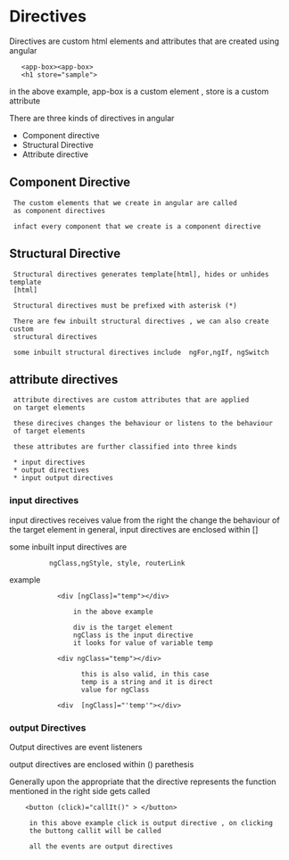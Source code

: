 # Directives

   Directives are custom html elements and attributes that
   are created using angular 
```
   <app-box><app-box>
   <h1 store="sample">
```


in the above example, app-box is a custom element , store is a custom
attribute

There are three kinds of directives in angular

* Component directive
* Structural Directive
* Attribute directive

## Component Directive
   
     The custom elements that we create in angular are called
     as component directives

     infact every component that we create is a component directive

## Structural Directive

     Structural directives generates template[html], hides or unhides template
     [html]

     Structural directives must be prefixed with asterisk (*)

     There are few inbuilt structural directives , we can also create custom
     structural directives

     some inbuilt structural directives include  ngFor,ngIf, ngSwitch

## attribute directives

     attribute directives are custom attributes that are applied
     on target elements

     these direcives changes the behaviour or listens to the behaviour
     of target elements

     these attributes are further classified into three kinds

     * input directives
     * output directives
     * input output directives

   ### input directives

   input directives receives value from the right
   the change the behaviour of the target element
   in general, input directives are enclosed within []

   some inbuilt input directives are

```
          ngClass,ngStyle, style, routerLink

```

example 

```
            <div [ngClass]="temp"></div>

                in the above example    

                div is the target element
                ngClass is the input directive
                it looks for value of variable temp

            <div ngClass="temp"></div>

                  this is also valid, in this case
                  temp is a string and it is direct
                  value for ngClass  

            <div  [ngClass]="'temp'"></div>   

```

         
         
### output Directives

Output directives are event listeners

output directives are enclosed within ()  parethesis

Generally upon the appropriate that the directive represents
the function mentioned in the right side gets called

```
    <button (click)="callIt()" > </button>

     in this above example click is output directive , on clicking
     the buttong callit will be called

     all the events are output directives
```